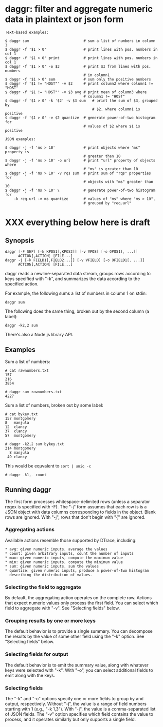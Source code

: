 # daggr: filter and aggregate numeric data in plaintext or json form

    Text-based examples:

    $ daggr sum                         # sum a list of numbers in column 1
    $ daggr -f '$1 > 0'                 # print lines with pos. numbers in col 1
    $ daggr -f '$1 > 0' print           # print lines with pos. numbers in col 1
    $ daggr -f '$1 > 0' -o $3           # print $3 from lines with pos. numbers
                                        # in column1
    $ daggr -f '$1 > 0' sum             # sum only the positive numbers
    $ daggr -f '$1 != "HOST"' -v $2     # print column2 where column1 != "HOST"
    $ daggr -f '$1 != "HOST"' -v $3 avg # print mean of column3 where
                                        # column1 != "HOST"
    $ daggr -f '$1 > 0' -k '$2' -v $3 sum   # print the sum of $3, grouped by
                                            # $2, where column1 is positive
    $ daggr -f '$1 > 0' -v $2 quantize  # generate power-of-two histogram for
                                        # values of $2 where $1 is positive

    JSON examples:

    $ daggr -j -f 'ms > 10'             # print objects where "ms" property is
                                        # greater than 10
    $ daggr -j -f 'ms > 10' -o url      # print "url" property of objects where
                                        # "ms" is greater than 10
    $ daggr -j -f 'ms > 10' -v rqs sum  # print sum of "rqs" properties for 
                                        # objects with "ms" greater than 10
    $ daggr -j -f 'ms > 10' \           # generate power-of-two histogram for
        -k req.url -v ms quantize       # values of "ms" where "ms > 10",
                                        # grouped by "req.url"


# XXX everything below here is draft

## Synopsis

    daggr [-F SEP] [-k KPOS1[,KPOS2]] [-v VPOS] [-o OPOS1[, ...]] 
          ACTION[,ACTION] [FILE...]
    daggr -j [-k FIELD1[,FIELD2...]] [-v VFIELD] [-o OFIELD1[, ...]]
          ACTION[,ACTION] [FILE...]

daggr reads a newline-separated data stream, groups rows according to keys
specified with "-k", and summarizes the data according to the specified action.

For example, the following sums a list of numbers in column 1 on stdin:

    daggr sum

The following does the same thing, broken out by the second column (a label):

    daggr -k2,2 sum

There's also a Node.js library API.

## Examples

Sum a list of numbers:

    # cat rawnumbers.txt
    157
    216
    3854

    # daggr sum rawnumbers.txt
    4227

Sum a list of numbers, broken out by some label:

    # cat bykey.txt
    157 montgomery
    8   manjula
    12  clancy
    37  clancy
    57  montgomery

    # daggr -k2,2 sum bykey.txt
    214 montgomery
      8 manjula
     49 clancy

This would be equvalent to `sort | uniq -c`

    # daggr -k1,- count


## Running daggr

The first form processes whitespace-delimited rows (unless a
separator regex is specified with -F).  The "-j" form assumes that each row is
is a JSON object with data columns corresponding to fields in the object.  Blank
rows are ignored.  With "-j", rows that don't begin with "{" are ignored.

### Aggregating actions

Available actions resemble those supported by DTrace, including:

    * avg: given numeric inputs, average the values
    * count: given arbitrary inputs, count the number of inputs
    * max: given numeric inputs, compute the maximum value
    * min: given numeric inputs, compute the minimum value
    * sum: given numeric inputs, sum the values
    * quantize: given numeric inputs, produce a power-of-two histogram
      describing the distribution of values.

### Selecting the field to aggregate

By default, the aggregating action operates on the complete row.  Actions that
expect numeric values only process the first field.  You can select which field
to aggregate with "-v".  See "Selecting fields" below.

### Grouping results by one or more keys

The default behavior is to provide a single summary.  You can decompose the
results by the value of some other field using the "-k" option.  See "Selecting
fields" below.

### Selecting fields for output

The default behavior is to emit the summary value, along with whatever keys were
selected with "-k".  With "-o", you can select additional fields to emit along
with the keys.

### Selecting fields

The "-k" and "-o" options specify one or more fields to group by and output,
respectively.  Without "-j", the value is a range of field numbers starting with
1 (e.g., "-k 1,3").  With "-j", the value is a comma-separated list of JSON
fields.  The "-v" option specifies which field contains the value to process,
and it operates similarly but only supports a single field.
